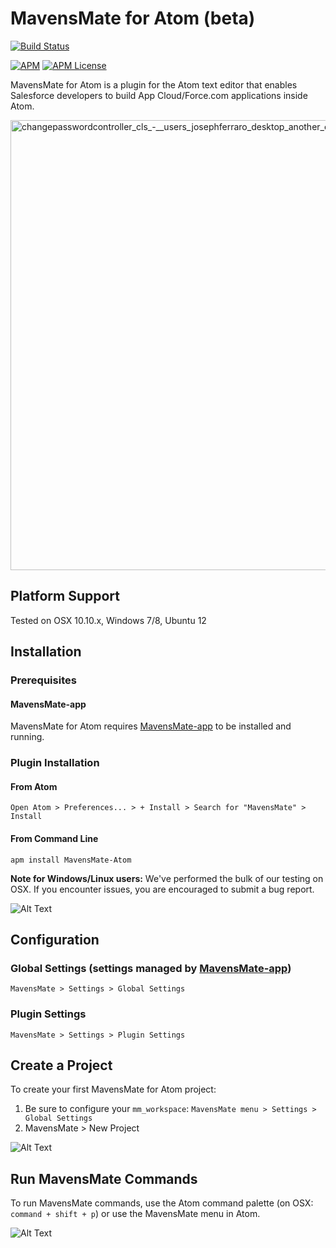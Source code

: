 MavensMate for Atom (beta)
===============

[![Build Status](https://travis-ci.org/joeferraro/MavensMate-Atom.svg?branch=master)](https://travis-ci.org/joeferraro/MavensMate-Atom)

[![APM](https://img.shields.io/apm/v/mavensmate-atom.svg)](https://atom.io/packages/mavensmate-atom)
[![APM License](https://img.shields.io/apm/l/mavensmate-atom.svg)](https://atom.io/packages/mavensmate-atom)


MavensMate for Atom is a plugin for the Atom text editor that enables Salesforce developers to build App Cloud/Force.com applications inside Atom.

<img width="720" alt="changepasswordcontroller_cls_-__users_josephferraro_desktop_another_cool_project_-_atom" src="https://cloud.githubusercontent.com/assets/54157/9984476/ed8db9f8-5fe5-11e5-9f5d-de3288b87b4d.png">

## Platform Support

Tested on OSX 10.10.x, Windows 7/8, Ubuntu 12

## Installation

### Prerequisites

#### MavensMate-app

MavensMate for Atom requires [MavensMate-app](https://github.com/joeferraro/mavensmate-app) to be installed and running.

### Plugin Installation

#### From Atom

`Open Atom > Preferences... > + Install > Search for "MavensMate" > Install`

#### From Command Line

`apm install MavensMate-Atom`

**Note for Windows/Linux users:** We've performed the bulk of our testing on OSX. If you encounter issues, you are encouraged to submit a bug report.

![Alt Text](http://i.imgur.com/RiBsW0N.gif?1 "Install")

## Configuration

### Global Settings (settings managed by [MavensMate-app](https://github.com/joeferraro/mavensmate-app/releases))

`MavensMate > Settings > Global Settings`

### Plugin Settings

`MavensMate > Settings > Plugin Settings`

## Create a Project

To create your first MavensMate for Atom project:

1. Be sure to configure your `mm_workspace`: `MavensMate menu > Settings > Global Settings`
2. MavensMate > New Project
 
![Alt Text](http://i.imgur.com/SCDknHg.gif?1 "New Project")

## Run MavensMate Commands

To run MavensMate commands, use the Atom command palette (on OSX: `command + shift + p`) or use the MavensMate menu in Atom.

![Alt Text](http://i.imgur.com/IuYO4pU.gif?1 "Commands")
